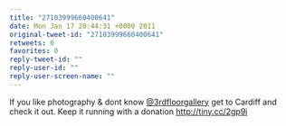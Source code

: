 ```yaml
---
title: "27103999660400641"
date: Mon Jan 17 20:44:31 +0000 2011
original-tweet-id: "27103999660400641"
retweets: 0
favorites: 0
reply-tweet-id: ""
reply-user-id: ""
reply-user-screen-name: ""
---
```

If you like photography & dont know <a href="https://twitter.com/3rdfloorgallery">@3rdfloorgallery</a> get to Cardiff and check it out. Keep it running with a donation http://tiny.cc/2gp9i
